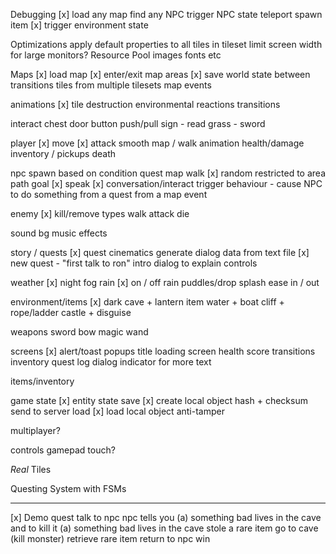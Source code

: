Debugging
    [x] load any map
    find any NPC
    trigger NPC state
    teleport
    spawn item
    [x] trigger environment state

Optimizations
    apply default properties to all tiles in tileset
    limit screen width for large monitors?
    Resource Pool
        images
        fonts
        etc

Maps
    [x] load map
    [x] enter/exit map areas
    [x] save world state between transitions
    tiles from multiple tilesets
    map events

animations
    [x] tile
    destruction
    environmental
    reactions
    transitions

interact
    chest
    door
    button
    push/pull
    sign - read
    grass - sword

player
    [x] move
    [x] attack
    smooth map / walk animation
    health/damage
    inventory / pickups
    death

npc
    spawn based on condition
        quest
        map 
    walk
        [x] random
        restricted to area
        path
        goal
    [x] speak
    [x] conversation/interact
    trigger behaviour - cause NPC to do something
        from a quest
        from a map event

enemy
    [x] kill/remove
    types
    walk
    attack
    die

sound
    bg music
    effects

story / quests
    [x] quest
    cinematics
    generate dialog data from text file
    [x] new quest - "first talk to ron"
    intro dialog to explain controls

weather
    [x] night 
    fog 
    rain
        [x] on / off
        rain puddles/drop splash
        ease in / out

environment/items
    [x] dark cave + lantern item
    water + boat
    cliff + rope/ladder
    castle + disguise

weapons
    sword
    bow
    magic wand

screens
    [x] alert/toast popups
    title
    loading screen
    health
    score
    transitions
    inventory
    quest log
    dialog indicator for more text

items/inventory

game state
    [x] entity state
    save
        [x] create local object
        hash + checksum
        send to server
    load
        [x] load local object
        anti-tamper

multiplayer?

controls
    gamepad
    touch?


_Real_ Tiles

Questing System with FSMs

--------
[x] Demo quest
        talk to npc
        npc tells you 
            (a) something bad lives in the cave and to kill it
            (a) something bad lives in the cave stole a rare item
        go to cave
        (kill monster)
        retrieve rare item
        return to npc
        win
